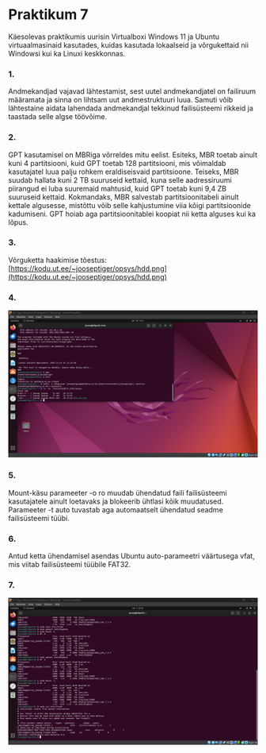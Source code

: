 # Praktikum 7

Käesolevas praktikumis uurisin Virtualboxi Windows 11 ja Ubuntu virtuaalmasinaid kasutades, kuidas kasutada lokaalseid ja võrgukettaid nii Windowsi kui ka Linuxi keskkonnas.

### 1.
Andmekandjad vajavad lähtestamist, sest uutel andmekandjatel on failiruum määramata ja sinna on lihtsam uut andmestruktuuri luua. Samuti võib lähtestaine aidata lahendada andmekandjal tekkinud failisüsteemi rikkeid ja taastada selle algse töövõime.

### 2.
GPT kasutamisel on MBRiga võrreldes mitu eelist. Esiteks, MBR toetab ainult kuni 4 partitsiooni, kuid GPT toetab 128 partitsiooni, mis võimaldab kasutajatel luua palju rohkem eraldiseisvaid partitsioone. Teiseks, MBR suudab hallata kuni 2 TB suuruseid kettaid, kuna selle aadressiruumi piirangud ei luba suuremaid mahtusid, kuid GPT toetab kuni 9,4 ZB suuruseid kettaid. Kokmandaks, MBR salvestab partitsioonitabeli ainult kettale algusesse, mistõttu võib selle kahjustumine viia kõigi partitsioonide kadumiseni. GPT hoiab aga partitsioonitablei koopiat nii ketta alguses kui ka lõpus.

### 3.
Võrguketta haakimise tõestus: [https://kodu.ut.ee/~jooseptiger/opsys/hdd.png](https://kodu.ut.ee/~jooseptiger/opsys/hdd.png)

### 4.
![pilt1](https://github.com/JoosepTT/Operatsioonisysteemide_praktikumid/blob/main/Pildid/Screenshot%202024-10-28%20133510.png?raw=true)

### 5.
Mount-käsu parameeter -o ro muudab ühendatud faili failisüsteemi kasutajatele ainult loetavaks ja blokeerib ühtlasi kõik muudatused. Parameeter -t auto tuvastab aga automaatselt ühendatud seadme failisüsteemi tüübi.

### 6.
Antud ketta ühendamisel asendas Ubuntu auto-parameetri väärtusega vfat, mis viitab failisüsteemi tüübile FAT32.

### 7. 
![pilt2](https://github.com/JoosepTT/Operatsioonisysteemide_praktikumid/blob/main/Pildid/Screenshot%202024-11-04%20235805.png?raw=true)



